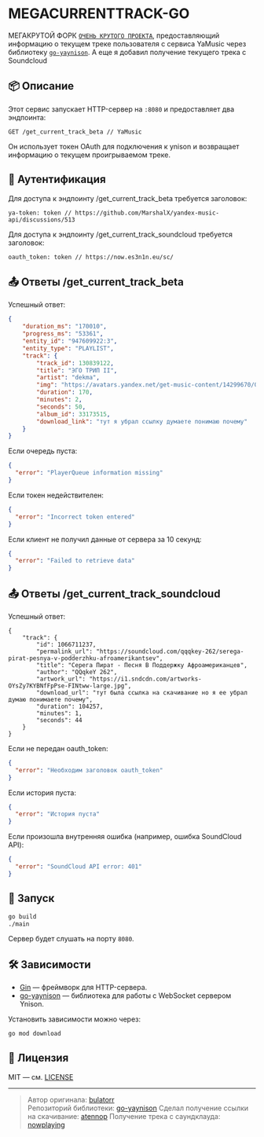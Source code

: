 # MEGACURRENTTRACK-GO

МЕГАКРУТОЙ ФОРК [`ОЧЕНЬ КРУТОГО ПРОЕКТА`](https://github.com/bulatorr/tokenstealer-go), предоставляющий информацию о текущем треке пользователя с сервиса YaMusic через библиотеку [`go-yaynison`](https://github.com/bulatorr/go-yaynison). А еще я добавил получение текущего трека с Soundcloud

## 📦 Описание

Этот сервис запускает HTTP-сервер на `:8080` и предоставляет два эндпоинта:

```
GET /get_current_track_beta // YaMusic
```

Он использует токен OAuth для подключения к ynison и возвращает информацию о текущем проигрываемом треке.

## 🔐 Аутентификация

Для доступа к эндпоинту /get_current_track_beta требуется заголовок:

```
ya-token: token // https://github.com/MarshalX/yandex-music-api/discussions/513
```

Для доступа к эндпоинту /get_current_track_soundcloud требуется заголовок:
```
oauth_token: token // https://now.es3n1n.eu/sc/
```

## 📤 Ответы /get_current_track_beta

Успешный ответ:

```json
{
    "duration_ms": "170010",
    "progress_ms": "53361",
    "entity_id": "947609922:3",
    "entity_type": "PLAYLIST",
    "track": {
        "track_id": 130839122,
        "title": "ЭГО ТРИП II",
        "artist": "dekma",
        "img": "https://avatars.yandex.net/get-music-content/14299670/0e8ba055.a.33173515-1/1000x1000",
        "duration": 170,
        "minutes": 2,
        "seconds": 50,
        "album_id": 33173515,
        "download_link": "тут я убрал ссылку думаете понимаю почему"
    }
}
```

Если очередь пуста:

```json
{
  "error": "PlayerQueue information missing"
}
```

Если токен недействителен:

```json
{
  "error": "Incorrect token entered"
}
```

Если клиент не получил данные от сервера за 10 секунд:

```json
{
  "error": "Failed to retrieve data"
}
```

## 📤 Ответы /get_current_track_soundcloud 

Успешный ответ:
```
{
    "track": {
        "id": 1066711237,
        "permalink_url": "https://soundcloud.com/qqqkey-262/serega-pirat-pesnya-v-podderzhku-afroamerikantsev",
        "title": "Серега Пират - Песня В Поддержку Афроамериканцев",
        "author": "QQqkeY 262",
        "artwork_url": "https://i1.sndcdn.com/artworks-OYsZy7KYBNfFpPse-FINtww-large.jpg",
        "download_url": "тут была ссылка на скачивание но я ее убрал думаю понимаете почему",
        "duration": 104257,
        "minutes": 1,
        "seconds": 44
    }
}
```

Если не передан oauth_token:
```json
{
  "error": "Необходим заголовок oauth_token"
}
```

Если история пуста:
```json
{
  "error": "История пуста"
}
```

Если произошла внутренняя ошибка (например, ошибка SoundCloud API):
```json
{
  "error": "SoundCloud API error: 401"
}
```

## 🚀 Запуск

```bash
go build
./main
```

Сервер будет слушать на порту `8080`.

## 🛠️ Зависимости

- [Gin](https://github.com/gin-gonic/gin) — фреймворк для HTTP-сервера.
- [go-yaynison](https://github.com/bulatorr/go-yaynison) — библиотека для работы с WebSocket сервером Ynison.

Установить зависимости можно через:

```bash
go mod download
```

## 📝 Лицензия

MIT — см. [LICENSE](./LICENSE)

---

> Автор оригинала: [bulatorr](https://github.com/bulatorr)  
> Репозиторий библиотеки: [go-yaynison](https://github.com/bulatorr/go-yaynison)
> Сделал получение ссылки на скачивание: [atennop](https://atennop.tech)
> Получение трека с саундклауда: [nowplaying](https://github.com/es3n1n/nowplaying)
